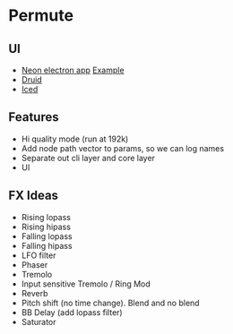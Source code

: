 # Permute


## UI
- [Neon electron app](https://github.com/neon-bindings/neon) [Example](https://keminglabs.com/blog/building-a-fast-electron-app-with-rust/)
- [Druid](https://linebender.org/druid/)
- [Iced](https://github.com/iced-rs/iced)


## Features
- Hi quality mode (run at 192k)
- Add node path vector to params, so we can log names
- Separate out cli layer and core layer
- UI

## FX Ideas

- Rising lopass
- Rising hipass
- Falling lopass
- Falling hipass
- LFO filter
- Phaser
- Tremolo
- Input sensitive Tremolo / Ring Mod
- Reverb
- Pitch shift (no time change). Blend and no blend
- BB Delay (add lopass filter)
- Saturator